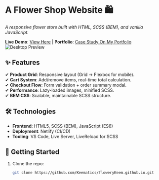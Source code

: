 # A Flower Shop Website 🛍️  
*A responsive flower store built with HTML, SCSS (BEM), and vanilla JavaScript.*  

**Live Demo**: [View Here](https://flowery-keem.netlify.app/) | **Portfolio**: [Case Study On My Portfolio](https://www.keematics.com/projects)  
![Desktop Preview](https://res.cloudinary.com/druqzyg13/image/upload/v1761056192/my_new_portfolio/Project/flowerykeem/Screenshot_803_htqmso.png)  

## ✨ Features  
✔ **Product Grid**: Responsive layout (Grid → Flexbox for mobile).  
✔ **Cart System**: Add/remove items, real-time total calculation.  
✔ **Checkout Flow**: Form validation + order summary modal.  
✔ **Performance**: Lazy-loaded images, minified SCSS.  
✔ **BEM CSS**: Scalable, maintainable SCSS structure.  

## 🛠️ Technologies  
- **Frontend**: HTML5, SCSS (BEM), JavaScript (ES6)  
- **Deployment**: Netlify (CI/CD)  
- **Tooling**: VS Code, Live Server, LiveReload for SCSS  

## 🚀 Getting Started  
1. Clone the repo:  
   ```bash
   git clone https://github.com/Keematics/floweryKeem.github.io.git
